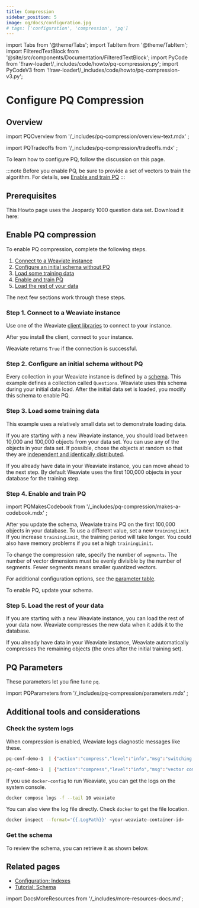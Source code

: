 ```yaml
---
title: Compression
sidebar_position: 5
image: og/docs/configuration.jpg
# tags: ['configuration', 'compression', 'pq']
---
```


import Tabs from '@theme/Tabs';
import TabItem from '@theme/TabItem';
import FilteredTextBlock from '@site/src/components/Documentation/FilteredTextBlock';
import PyCode from '!!raw-loader!/_includes/code/howto/pq-compression.py';
import PyCodeV3 from '!!raw-loader!/_includes/code/howto/pq-compression-v3.py';


# Configure PQ Compression

## Overview

import PQOverview from '/_includes/pq-compression/overview-text.mdx' ;

<PQOverview />

import PQTradeoffs from '/_includes/pq-compression/tradeoffs.mdx' ;

<PQTradeoffs />

To learn how to configure PQ, follow the discussion on this page. 

:::note
Before you enable PQ, be sure to provide a set of vectors to train the algorithm. For details, see [Enable and train PQ](#step-3-load-some-training-data)
:::

## Prerequisites

This Howto page uses the Jeopardy 1000 question data set. Download it here:

<Tabs groupId="languages">
  <TabItem value="py" label="Python (v4)">
     <FilteredTextBlock
       text={PyCode}
       startMarker="# START DownloadData"
       endMarker="# END DownloadData"
       language="py"
     />
  </TabItem>
  
  <TabItem value="py3" label="Python (v3)">
     <FilteredTextBlock
       text={PyCodeV3}
       startMarker="# START DownloadData"
       endMarker="# END DownloadData"
       language="py"
     />
  </TabItem>
</Tabs>  

## Enable PQ compression

To enable PQ compression, complete the following steps. 

1. [Connect to a Weaviate instance](#step-1-connect-to-a-weaviate-instance)
1. [Configure an initial schema without PQ](#step-2-configure-an-initial-schema-without-pq)
1. [Load some training data](#step-3-load-some-training-data)
1. [Enable and train PQ](#step-4-enable-and-train-pq)
1. [Load the rest of your data](#step-5-load-the-rest-of-your-data)

The next few sections work through these steps.

### Step 1. Connect to a Weaviate instance

Use one of the Weaviate [client libraries](/developers/weaviate/client-libraries) to connect to your instance. 

After you install the client, connect to your instance.

<Tabs groupId="languages">
  <TabItem value="py" label="Python (v4)">
     <FilteredTextBlock
       text={PyCode}
       startMarker="# START ConnectCode"
       endMarker="# END ConnectCode"
       language="py"
     />
  </TabItem>
  
  <TabItem value="py3" label="Python (v3)">
     <FilteredTextBlock
       text={PyCodeV3}
       startMarker="# START ConnectCode"
       endMarker="# END ConnectCode"
       language="py"
     />
  </TabItem>
</Tabs>  

Weaviate returns `True` if the connection is successful. 

### Step 2. Configure an initial schema without PQ

Every collection in your Weaviate instance is defined by a [schema](/developers/weaviate/tutorials/schema). This example defines a collection called `Questions`. Weaviate uses this schema during your initial data load. After the initial data set is loaded, you modify this schema to enable PQ. 

<Tabs groupId="languages">
  <TabItem value="py" label="Python (v4)">
     <FilteredTextBlock
       text={PyCode}
       startMarker="# START InitialSchema"
       endMarker="# END InitialSchema"
       language="py"
     />
  </TabItem>
  
  <TabItem value="py3" label="Python (v3)">
     <FilteredTextBlock
       text={PyCodeV3}
       startMarker="# START InitialSchema"
       endMarker="# END InitialSchema"
       language="py"
     />
  </TabItem>
</Tabs> 

### Step 3. Load some training data

This example uses a relatively small data set to demonstrate loading data.

If you are starting with a new Weaviate instance, you should load between 10,000 and 100,000 objects from your data set. You can use any of the objects in your data set. If possible, chose the objects at random so that they are [independent and identically distributed](https://en.wikipedia.org/wiki/Independent_and_identically_distributed_random_variables).

If you already have data in your Weaviate instance, you can move ahead to the next step. By default Weaviate uses the first 100,000 objects in your database for the training step.  

<Tabs groupId="languages">
  <TabItem value="py" label="Python (v4)">
     <FilteredTextBlock
       text={PyCode}
       startMarker="# START LoadData"
       endMarker="# END LoadData"
       language="py"
     />
  </TabItem>
  
  <TabItem value="py3" label="Python (v3)">
     <FilteredTextBlock
       text={PyCodeV3}
       startMarker="# START LoadData"
       endMarker="# END LoadData"
       language="py"
     />
  </TabItem>
</Tabs> 

### Step 4. Enable and train PQ

import PQMakesCodebook from '/_includes/pq-compression/makes-a-codebook.mdx' ;

<PQMakesCodebook />

After you update the schema, Weaviate trains PQ on the first 100,000 objects in your database. To use a different value, set a new `trainingLimit`. If you increase `trainingLimit`, the training period will take longer. You could also have memory problems if you set a high `trainingLimit`.
    
To change the compression rate, specify the number of `segments`. The number of vector dimensions must be evenly divisible by the number of segments. Fewer segments means smaller quantized vectors.

For additional configuration options, see the [parameter table](#pq-parameters).

To enable PQ, update your schema. 
 

<Tabs groupId="languages">
  <TabItem value="py" label="Python (v4)">
     <FilteredTextBlock
       text={PyCode}
       startMarker="# START UpdateSchema"
       endMarker="# END UpdateSchema"
       language="py"
     />
  </TabItem>
  
  <TabItem value="py3" label="Python (v3)">
     <FilteredTextBlock
       text={PyCodeV3}
       startMarker="# START UpdateSchema"
       endMarker="# END UpdateSchema"
       language="py"
     />
  </TabItem>
</Tabs> 

### Step 5. Load the rest of your data

If you are starting with a new Weaviate instance, you can load the rest of your data now. Weaviate compresses the new data when it adds it to the database.

If you already have data in your Weaviate instance, Weaviate automatically compresses the remaining objects (the ones after the initial training set).

## PQ Parameters

These parameters let you fine tune `pq`.
 
import PQParameters from '/_includes/pq-compression/parameters.mdx' ;

<PQParameters />


## Additional tools and considerations

### Check the system logs

When compression is enabled, Weaviate logs diagnostic messages like these.

```bash
pq-conf-demo-1  | {"action":"compress","level":"info","msg":"switching to compressed vectors","time":"2023-11-13T21:10:52Z"}

pq-conf-demo-1  | {"action":"compress","level":"info","msg":"vector compression complete","time":"2023-11-13T21:10:53Z"}
```

If you use `docker-config` to run Weaviate, you can get the logs on the system console.

```bash
docker compose logs -f --tail 10 weaviate
```

You can also view the log file directly. Check `docker` to get the file location.

```bash
docker inspect --format='{{.LogPath}}' <your-weaviate-container-id>
```

### Get the schema

To review the schema, you can retrieve it as shown below.

<Tabs groupId="languages">
  <TabItem value="py" label="Python (v4)">
    <FilteredTextBlock
      text={PyCode}
      startMarker="# START GetSchema"
      endMarker="# END GetSchema"
      language="py"
    />
  </TabItem>

  <TabItem value="py3" label="Python (v3)">
    <FilteredTextBlock
      text={PyCodeV3}
      startMarker="# START GetSchema"
      endMarker="# END GetSchema"
      language="py"
    />
  </TabItem>

</Tabs>

## Related pages

- [Configuration: Indexes](../configuration/indexes.md)
- [Tutorial: Schema](../tutorials/schema.md)

import DocsMoreResources from '/_includes/more-resources-docs.md';

<DocsMoreResources />
